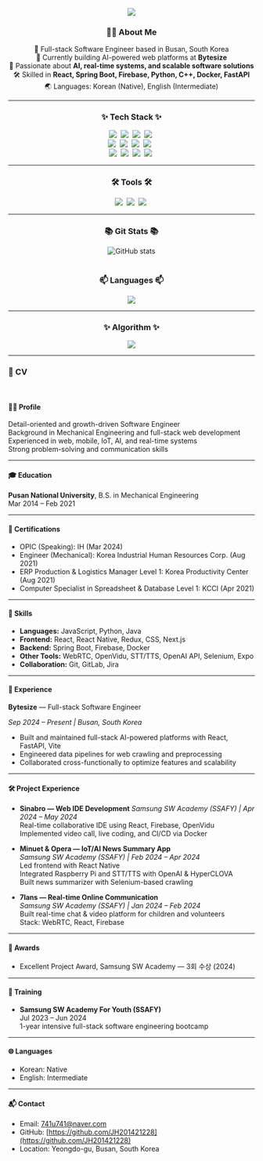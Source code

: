 <!-- 타이틀 부분 -->
<div align="center">
  <img src="https://capsule-render.vercel.app/api?type=rect&color=auto&height=300&section=header&text=JH%20Git&fontSize=90" />
</div>

<!-- 소개 섹션 -->
<h3 align="center">🧑‍💻 About Me</h3>
<div align="center">

🎯 Full-stack Software Engineer based in Busan, South Korea  
💼 Currently building AI-powered web platforms at <b>Bytesize</b>  
🧠 Passionate about <b>AI, real-time systems, and scalable software solutions</b>  
🛠 Skilled in <b>React, Spring Boot, Firebase, Python, C++, Docker, FastAPI</b>  
🌏 Languages: Korean (Native), English (Intermediate)  

</div>

---

<h3 align="center">✨ Tech Stack ✨</h3>
<div align="center">
  <img src="https://img.shields.io/badge/react-20232a.svg?style=for-the-badge&logo=react&logoColor=61DAFB" />&nbsp;
  <img src="https://img.shields.io/badge/javascript-F7DF1E.svg?style=for-the-badge&logo=javascript&logoColor=20232a" />&nbsp;
  <img src="https://img.shields.io/badge/reactnative-20232a.svg?style=for-the-badge&logo=react&logoColor=61DAFB" />&nbsp;
  <img src="https://img.shields.io/badge/html5-E34F26.svg?style=for-the-badge&logo=html5&logoColor=white" />&nbsp;
</div>

<div align="center">
  <img src="https://img.shields.io/badge/styled--components-DB7093?style=for-the-badge&logo=styled-components&logoColor=ffd35b" />&nbsp;
  <img src="https://img.shields.io/badge/css3-1572B6.svg?style=for-the-badge&logo=css3&logoColor=white" />&nbsp;
  <img src="https://img.shields.io/badge/python-3670A0?style=for-the-badge&logo=python&logoColor=ffdd54" />&nbsp;
  <img src="https://img.shields.io/badge/firebase-20232a.svg?style=for-the-badge&logo=firebase&logoColor=61DAFB" /> &nbsp;
</div>

<div align="center">
  <img src="https://img.shields.io/badge/Java-007396?style=for-the-badge&logo=java&logoColor=white" />&nbsp;
  <img src="https://img.shields.io/badge/C++-00599C?style=for-the-badge&logo=c%2B%2B&logoColor=ffdd54" />&nbsp;
  <img src="https://img.shields.io/badge/Assembly-525252?style=for-the-badge&logo=hackaday&logoColor=61DAFB" />&nbsp;
  <img src="https://img.shields.io/badge/C%23-239120?style=for-the-badge&logo=c-sharp&logoColor=ffd35b" />&nbsp;
</div>

---

<h3 align="center">🛠 Tools 🛠</h3>
<div align="center">
  <img src="https://img.shields.io/badge/git-F05033.svg?style=for-the-badge&logo=git&logoColor=white" />&nbsp;
  <img src="https://img.shields.io/badge/github-181717.svg?style=for-the-badge&logo=github&logoColor=white" />&nbsp;
  <img src="https://img.shields.io/badge/Notion-F3F3F3.svg?style=for-the-badge&logo=notion&logoColor=black" />&nbsp;
</div>

---

<h3 align="center">📚 Git Stats 📚</h3>
<div align="center">
  <img src="https://github-readme-stats.vercel.app/api?username=JH201421228&show_icons=true&theme=radical" alt="GitHub stats">
</div>

<br>

<h3 align="center">📫 Languages 📫</h3>
<div align="center">
  <img src="https://github-readme-stats.vercel.app/api/top-langs/?username=JH201421228&layout=compact">
</div>

---

<h3 align="center">✨ Algorithm ✨</h3>
<div align="center">
  <img src="http://mazassumnida.wtf/api/generate_badge?boj=741u741">
</div>

---

### 📄 CV

<br>

<h4>🧑‍💻 Profile</h4>

Detail-oriented and growth-driven Software Engineer  
Background in Mechanical Engineering and full-stack web development  
Experienced in web, mobile, IoT, AI, and real-time systems  
Strong problem-solving and communication skills

---

<h4>🎓 Education</h4>

**Pusan National University**, B.S. in Mechanical Engineering  
Mar 2014 – Feb 2021

---

<h4>📜 Certifications</h4>

- OPIC (Speaking): IH (Mar 2024)  
- Engineer (Mechanical): Korea Industrial Human Resources Corp. (Aug 2021)  
- ERP Production & Logistics Manager Level 1: Korea Productivity Center (Aug 2021)  
- Computer Specialist in Spreadsheet & Database Level 1: KCCI (Apr 2021)

---

<h4>🧠 Skills</h4>

- **Languages:** JavaScript, Python, Java  
- **Frontend:** React, React Native, Redux, CSS, Next.js  
- **Backend:** Spring Boot, Firebase, Docker  
- **Other Tools:** WebRTC, OpenVidu, STT/TTS, OpenAI API, Selenium, Expo  
- **Collaboration:** Git, GitLab, Jira

---

<h4>💼 Experience</h4>

**Bytesize** — Full-stack Software Engineer  

*Sep 2024 – Present | Busan, South Korea*  

- Built and maintained full-stack AI-powered platforms with React, FastAPI, Vite  
- Engineered data pipelines for web crawling and preprocessing  
- Collaborated cross-functionally to optimize features and scalability

---

<h4>🛠 Project Experience</h4>

- **Sinabro — Web IDE Development**
  *Samsung SW Academy (SSAFY) | Apr 2024 – May 2024*  
  Real-time collaborative IDE using React, Firebase, OpenVidu  
  Implemented video call, live coding, and CI/CD via Docker  

- **Minuet & Opera — IoT/AI News Summary App**  
  *Samsung SW Academy (SSAFY) | Feb 2024 – Apr 2024*  
  Led frontend with React Native  
  Integrated Raspberry Pi and STT/TTS with OpenAI & HyperCLOVA  
  Built news summarizer with Selenium-based crawling  

- **7lans — Real-time Online Communication**  
  *Samsung SW Academy (SSAFY) | Jan 2024 – Feb 2024*  
  Built real-time chat & video platform for children and volunteers  
  Stack: WebRTC, React, Firebase

---

<h4>🏅 Awards</h4>

- Excellent Project Award, Samsung SW Academy — 3회 수상 (2024)

---

<h4>📘 Training</h4>

- **Samsung SW Academy For Youth (SSAFY)**  
  Jul 2023 – Jun 2024  
  1-year intensive full-stack software engineering bootcamp

---

<h4>🌐 Languages</h4>

- Korean: Native  
- English: Intermediate

---

<h4>📬 Contact</h4>

- Email: 741u741@naver.com  
- GitHub: [https://github.com/JH201421228](https://github.com/JH201421228)  
- Location: Yeongdo-gu, Busan, South Korea
